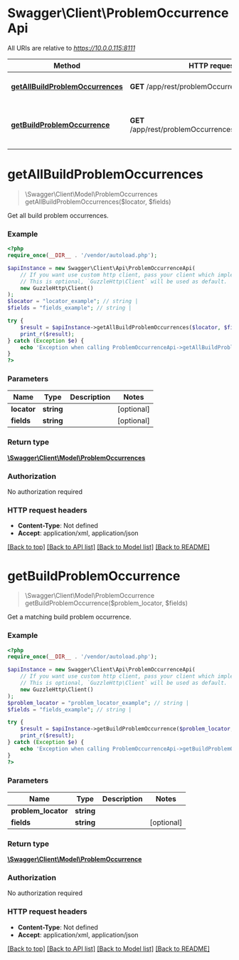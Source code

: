 # Swagger\Client\ProblemOccurrenceApi

All URIs are relative to *https://10.0.0.115:8111*

Method | HTTP request | Description
------------- | ------------- | -------------
[**getAllBuildProblemOccurrences**](ProblemOccurrenceApi.md#getAllBuildProblemOccurrences) | **GET** /app/rest/problemOccurrences | Get all build problem occurrences.
[**getBuildProblemOccurrence**](ProblemOccurrenceApi.md#getBuildProblemOccurrence) | **GET** /app/rest/problemOccurrences/{problemLocator} | Get a matching build problem occurrence.


# **getAllBuildProblemOccurrences**
> \Swagger\Client\Model\ProblemOccurrences getAllBuildProblemOccurrences($locator, $fields)

Get all build problem occurrences.



### Example
```php
<?php
require_once(__DIR__ . '/vendor/autoload.php');

$apiInstance = new Swagger\Client\Api\ProblemOccurrenceApi(
    // If you want use custom http client, pass your client which implements `GuzzleHttp\ClientInterface`.
    // This is optional, `GuzzleHttp\Client` will be used as default.
    new GuzzleHttp\Client()
);
$locator = "locator_example"; // string | 
$fields = "fields_example"; // string | 

try {
    $result = $apiInstance->getAllBuildProblemOccurrences($locator, $fields);
    print_r($result);
} catch (Exception $e) {
    echo 'Exception when calling ProblemOccurrenceApi->getAllBuildProblemOccurrences: ', $e->getMessage(), PHP_EOL;
}
?>
```

### Parameters

Name | Type | Description  | Notes
------------- | ------------- | ------------- | -------------
 **locator** | **string**|  | [optional]
 **fields** | **string**|  | [optional]

### Return type

[**\Swagger\Client\Model\ProblemOccurrences**](../Model/ProblemOccurrences.md)

### Authorization

No authorization required

### HTTP request headers

 - **Content-Type**: Not defined
 - **Accept**: application/xml, application/json

[[Back to top]](#) [[Back to API list]](../../README.md#documentation-for-api-endpoints) [[Back to Model list]](../../README.md#documentation-for-models) [[Back to README]](../../README.md)

# **getBuildProblemOccurrence**
> \Swagger\Client\Model\ProblemOccurrence getBuildProblemOccurrence($problem_locator, $fields)

Get a matching build problem occurrence.



### Example
```php
<?php
require_once(__DIR__ . '/vendor/autoload.php');

$apiInstance = new Swagger\Client\Api\ProblemOccurrenceApi(
    // If you want use custom http client, pass your client which implements `GuzzleHttp\ClientInterface`.
    // This is optional, `GuzzleHttp\Client` will be used as default.
    new GuzzleHttp\Client()
);
$problem_locator = "problem_locator_example"; // string | 
$fields = "fields_example"; // string | 

try {
    $result = $apiInstance->getBuildProblemOccurrence($problem_locator, $fields);
    print_r($result);
} catch (Exception $e) {
    echo 'Exception when calling ProblemOccurrenceApi->getBuildProblemOccurrence: ', $e->getMessage(), PHP_EOL;
}
?>
```

### Parameters

Name | Type | Description  | Notes
------------- | ------------- | ------------- | -------------
 **problem_locator** | **string**|  |
 **fields** | **string**|  | [optional]

### Return type

[**\Swagger\Client\Model\ProblemOccurrence**](../Model/ProblemOccurrence.md)

### Authorization

No authorization required

### HTTP request headers

 - **Content-Type**: Not defined
 - **Accept**: application/xml, application/json

[[Back to top]](#) [[Back to API list]](../../README.md#documentation-for-api-endpoints) [[Back to Model list]](../../README.md#documentation-for-models) [[Back to README]](../../README.md)


